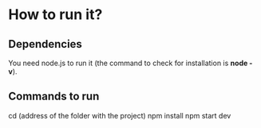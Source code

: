 # How to run it? 

## Dependencies

You need node.js to run it
(the command to check for installation is **node -v**).


## Commands to run 

cd (address of the folder with the project)
npm install
npm start dev